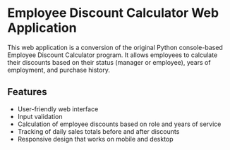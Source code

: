 # Employee Discount Calculator Web Application

This web application is a conversion of the original Python console-based Employee Discount Calculator program. It allows employees to calculate their discounts based on their status (manager or employee), years of employment, and purchase history.

## Features

- User-friendly web interface
- Input validation
- Calculation of employee discounts based on role and years of service
- Tracking of daily sales totals before and after discounts
- Responsive design that works on mobile and desktop
